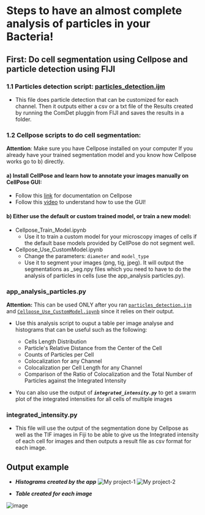 # Steps to have an almost complete analysis of particles in your Bacteria!

## First: Do cell segmentation using Cellpose and particle detection using FIJI

### **1.1** Particles detection script: <u>particles_detection.ijm</u>
  - This file does particle detection that can be customized for each channel. Then it outputs either a csv or a txt file of the Results created by running the ComDet pluggin from FIJI and saves the results in a folder. 
### **1.2** Cellpose scripts to do cell segmentation:
**Attention**: Make sure you have Cellpose installed on your computer 
If you already have your trained segmentation model and you know how Cellpose works go to b) directly.

####  a) Install CellPose and learn how to annotate your images manually on CellPose GUI:
- Follow this [link](https://github.com/MouseLand/cellpose/tree/main) for documentation on Cellpose
- Follow this [video](https://www.youtube.com/watch?v=3Y1VKcxjNy4) to understand how to use the GUI!
#### b) Either use the default or custom trained model, or train a new model:
  - Cellpose_Train_Model.ipynb
    - Use it to train a custom model for your microscopy images of cells if the default base models provided by CellPose do not segment well.
  - Cellpose_Use_CustomModel.ipynb
    - Change the parameters: `diameter` and `model_type` 
    - Use it to segment your images (png, tig, jpeg). It will output the segmentations as _seg.npy files which you need to have to do the analysis of particles in cells (use the app_analysis particles.py).
### app_analysis_particles.py 
**Attention:** This can be used ONLY after you ran <u>`particles_detection.ijm`</u> and <u>`Cellpose_Use_CustomModel.ipynb`</u> since it relies on their output.
  - Use this analysis script to ouput a table per image analyse and histograms that can be useful such as the following:
    - Cells Length Distribution
    - Particle's Relative Distance from the Center of the Cell 
    - Counts of Particles per Cell
    - Colocalization for any Channel
    - Colocalization per Cell Length for any Channel
    - Comparison of the Ratio of Colocalization and the Total Number of Particles against the Integrated Intensity

- You can also use the output of ***`integrated_intensity.py`*** to get a swarm plot of the integrated intensities for all cells of multiple images
### integrated_intensity.py
  - This file will use the output of the segmentation done by Cellpose as well as the TIF images in Fiji to be able to give us the Integrated intensity of each cell for images and then outputs a result file as csv format for each image.
    
## Output example

- ***Histograms created by the app***
![My project-1](https://github.com/Reyes-LamotheLab/microscopy-analysis/assets/83682336/fec1c7eb-dec2-4217-8be1-cdf02b20eed8)
![My project-2](https://github.com/Reyes-LamotheLab/microscopy-analysis/assets/83682336/77a5a3d8-2859-4f3c-8c41-ddb2e2abaa65)

- ***Table created for each image***

![image](https://github.com/Reyes-LamotheLab/microscopy-analysis/assets/83682336/60c2691b-1450-4411-bc2a-5a6023f95737)


